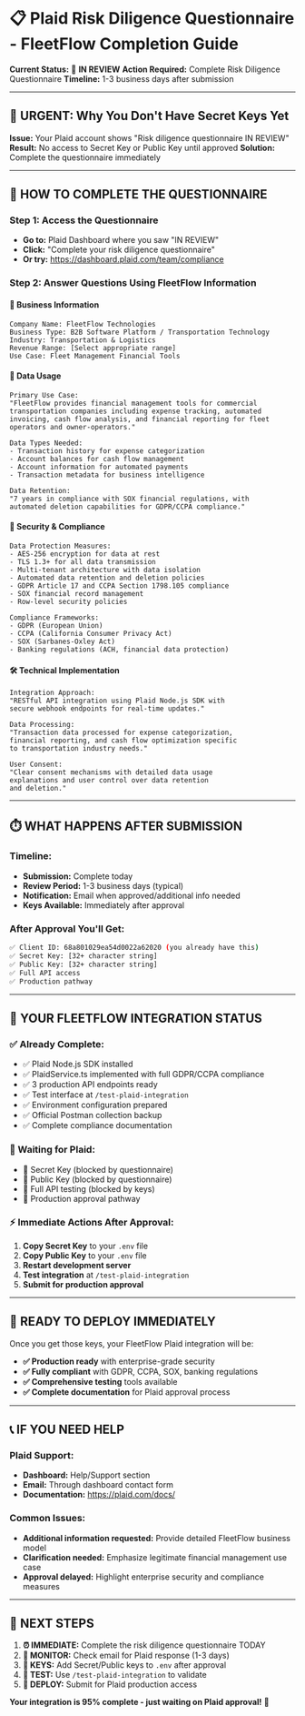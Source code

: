 # 📋 Plaid Risk Diligence Questionnaire - FleetFlow Completion Guide

**Current Status:** 🔄 **IN REVIEW** **Action Required:** Complete Risk Diligence Questionnaire
**Timeline:** 1-3 business days after submission

---

## 🚨 **URGENT: Why You Don't Have Secret Keys Yet**

**Issue:** Your Plaid account shows "Risk diligence questionnaire IN REVIEW" **Result:** No access
to Secret Key or Public Key until approved **Solution:** Complete the questionnaire immediately

---

## 📝 **HOW TO COMPLETE THE QUESTIONNAIRE**

### **Step 1: Access the Questionnaire**

- **Go to:** Plaid Dashboard where you saw "IN REVIEW"
- **Click:** "Complete your risk diligence questionnaire"
- **Or try:** https://dashboard.plaid.com/team/compliance

### **Step 2: Answer Questions Using FleetFlow Information**

#### **🏢 Business Information**

```
Company Name: FleetFlow Technologies
Business Type: B2B Software Platform / Transportation Technology
Industry: Transportation & Logistics
Revenue Range: [Select appropriate range]
Use Case: Fleet Management Financial Tools
```

#### **💼 Data Usage**

```
Primary Use Case:
"FleetFlow provides financial management tools for commercial
transportation companies including expense tracking, automated
invoicing, cash flow analysis, and financial reporting for fleet
operators and owner-operators."

Data Types Needed:
- Transaction history for expense categorization
- Account balances for cash flow management
- Account information for automated payments
- Transaction metadata for business intelligence

Data Retention:
"7 years in compliance with SOX financial regulations, with
automated deletion capabilities for GDPR/CCPA compliance."
```

#### **🔐 Security & Compliance**

```
Data Protection Measures:
- AES-256 encryption for data at rest
- TLS 1.3+ for all data transmission
- Multi-tenant architecture with data isolation
- Automated data retention and deletion policies
- GDPR Article 17 and CCPA Section 1798.105 compliance
- SOX financial record management
- Row-level security policies

Compliance Frameworks:
- GDPR (European Union)
- CCPA (California Consumer Privacy Act)
- SOX (Sarbanes-Oxley Act)
- Banking regulations (ACH, financial data protection)
```

#### **🛠️ Technical Implementation**

```
Integration Approach:
"RESTful API integration using Plaid Node.js SDK with
secure webhook endpoints for real-time updates."

Data Processing:
"Transaction data processed for expense categorization,
financial reporting, and cash flow optimization specific
to transportation industry needs."

User Consent:
"Clear consent mechanisms with detailed data usage
explanations and user control over data retention
and deletion."
```

---

## ⏱️ **WHAT HAPPENS AFTER SUBMISSION**

### **Timeline:**

- **Submission:** Complete today
- **Review Period:** 1-3 business days (typical)
- **Notification:** Email when approved/additional info needed
- **Keys Available:** Immediately after approval

### **After Approval You'll Get:**

```bash
✅ Client ID: 68a801029ea54d0022a62020 (you already have this)
✅ Secret Key: [32+ character string]
✅ Public Key: [32+ character string]
✅ Full API access
✅ Production pathway
```

---

## 🔧 **YOUR FLEETFLOW INTEGRATION STATUS**

### **✅ Already Complete:**

- ✅ Plaid Node.js SDK installed
- ✅ PlaidService.ts implemented with full GDPR/CCPA compliance
- ✅ 3 production API endpoints ready
- ✅ Test interface at `/test-plaid-integration`
- ✅ Environment configuration prepared
- ✅ Official Postman collection backup
- ✅ Complete compliance documentation

### **🔄 Waiting for Plaid:**

- 🔄 Secret Key (blocked by questionnaire)
- 🔄 Public Key (blocked by questionnaire)
- 🔄 Full API testing (blocked by keys)
- 🔄 Production approval pathway

### **⚡ Immediate Actions After Approval:**

1. **Copy Secret Key** to your `.env` file
2. **Copy Public Key** to your `.env` file
3. **Restart development server**
4. **Test integration** at `/test-plaid-integration`
5. **Submit for production approval**

---

## 🚀 **READY TO DEPLOY IMMEDIATELY**

Once you get those keys, your FleetFlow Plaid integration will be:

- **✅ Production ready** with enterprise-grade security
- **✅ Fully compliant** with GDPR, CCPA, SOX, banking regulations
- **✅ Comprehensive testing** tools available
- **✅ Complete documentation** for Plaid approval process

---

## 📞 **IF YOU NEED HELP**

### **Plaid Support:**

- **Dashboard:** Help/Support section
- **Email:** Through dashboard contact form
- **Documentation:** https://plaid.com/docs/

### **Common Issues:**

- **Additional information requested:** Provide detailed FleetFlow business model
- **Clarification needed:** Emphasize legitimate financial management use case
- **Approval delayed:** Highlight enterprise security and compliance measures

---

## 🎯 **NEXT STEPS**

1. **⏰ IMMEDIATE:** Complete the risk diligence questionnaire TODAY
2. **📧 MONITOR:** Check email for Plaid response (1-3 days)
3. **🔑 KEYS:** Add Secret/Public keys to `.env` after approval
4. **🧪 TEST:** Use `/test-plaid-integration` to validate
5. **🚀 DEPLOY:** Submit for Plaid production access

**Your integration is 95% complete - just waiting on Plaid approval!** 🎉
